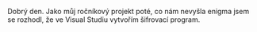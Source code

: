 Dobrý den.
Jako můj ročníkový projekt poté, co nám nevyšla enigma jsem se rozhodl, že ve Visual Studiu vytvořím šifrovací program.
